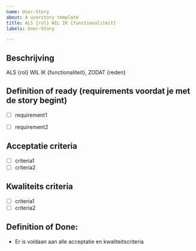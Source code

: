 ```yaml
---
name: User-Story
about: A userstory template
title: ALS {rol} WIL IK {functionaliteit}
labels: User-Story

---
```

## Beschrijving
ALS {rol} WIL IK {functionaliteit}, ZODAT {reden}

## Definition of ready (requirements voordat je met de story begint)
- [ ] requirement1
- [ ] requirement2


## Acceptatie criteria
- [ ] criteria1
- [ ] criteria2

## Kwaliteits criteria
- [ ] criteria1
- [ ] criteria2

## Definition of Done:
- Er is voldaan aan alle acceptatie en kwaliteitscriteria